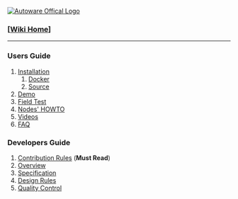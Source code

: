 [![Autoware Offical Logo](https://github.com/CPFL/Autoware/raw/master/docs/images/autoware_logo_1.png?height=54&width=320)](https://www.autoware.ai)

### [[Wiki Home](https://github.com/CPFL/Autoware/wiki)]
***
### Users Guide

1. [Installation](https://github.com/CPFL/Autoware/wiki/Installation)
    1. [Docker](https://github.com/CPFL/Autoware/wiki/Docker)
    1. [Source](https://github.com/CPFL/Autoware/wiki/Source-Build)
1. [Demo](https://github.com/CPFL/Autoware/wiki/Demo)
1. [Field Test](https://github.com/CPFL/Autoware/wiki/Field-Test)
1. [Nodes' HOWTO](https://github.com/CPFL/Autoware/wiki/Readme-List)
1. [Videos](https://github.com/CPFL/Autoware/wiki/videos)
1. [FAQ](https://github.com/CPFL/Autoware/wiki/faq)


### Developers Guide

1. [Contribution Rules](https://github.com/CPFL/Autoware/wiki/Contribution-Rules) (**Must Read**)
1. [Overview](https://github.com/CPFL/Autoware/wiki/Overview)
1. [Specification](https://github.com/CPFL/Autoware/wiki/Specification)
1. [Design Rules](https://github.com/CPFL/Autoware/wiki/Design-Rules)
1. [Quality Control](https://github.com/CPFL/Autoware/wiki/Quality-Control)
